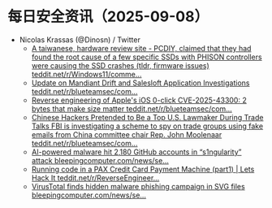 # 每日安全资讯（2025-09-08）

- Nicolas Krassas (@Dinosn) / Twitter
  - [A taiwanese, hardware review site - PCDIY, claimed that they had found the root cause of a few specific SSDs with PHISON controllers were causing the SSD crashes (tldr, firmware issues) teddit.net/r/Windows11/comme…](https://x.com/Dinosn/status/1964752143841399172)
  - [Update on Mandiant Drift and Salesloft Application Investigations teddit.net/r/blueteamsec/com…](https://x.com/Dinosn/status/1964690284081733789)
  - [Reverse engineering of Apple's iOS 0-click CVE-2025-43300: 2 bytes that make size matter teddit.net/r/blueteamsec/com…](https://x.com/Dinosn/status/1964690113931460987)
  - [Chinese Hackers Pretended to Be a Top U.S. Lawmaker During Trade Talks FBI is investigating a scheme to spy on trade groups using fake emails from China committee chair Rep. John Moolenaar teddit.net/r/blueteamsec/com…](https://x.com/Dinosn/status/1964690076547612679)
  - [AI-powered malware hit 2,180 GitHub accounts in “s1ngularity” attack bleepingcomputer.com/news/se…](https://x.com/Dinosn/status/1964537204061196362)
  - [Running code in a PAX Credit Card Payment Machine (part1) | Lets Hack It teddit.net/r/ReverseEngineer…](https://x.com/Dinosn/status/1964537154497036342)
  - [VirusTotal finds hidden malware phishing campaign in SVG files bleepingcomputer.com/news/se…](https://x.com/Dinosn/status/1964537083521093979)
